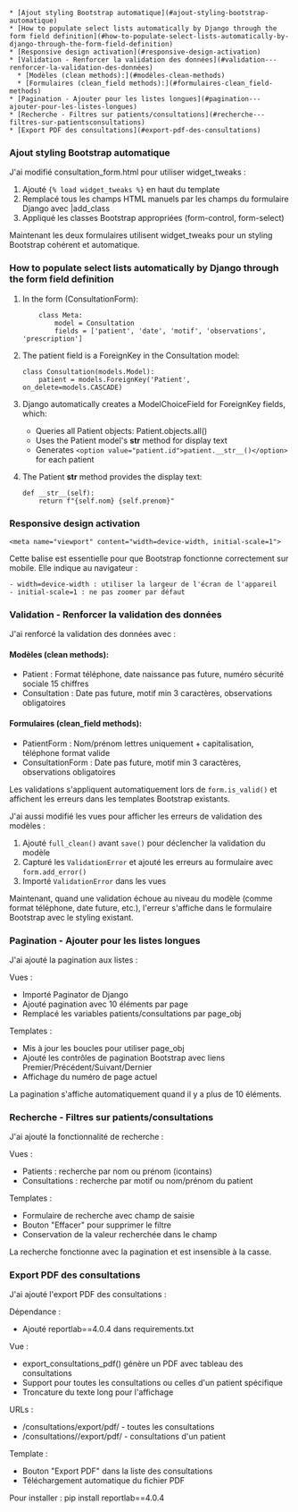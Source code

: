 <!-- TOC -->
    * [Ajout styling Bootstrap automatique](#ajout-styling-bootstrap-automatique)
    * [How to populate select lists automatically by Django through the form field definition](#how-to-populate-select-lists-automatically-by-django-through-the-form-field-definition)
    * [Responsive design activation](#responsive-design-activation)
    * [Validation - Renforcer la validation des données](#validation---renforcer-la-validation-des-données)
      * [Modèles (clean methods):](#modèles-clean-methods)
      * [Formulaires (clean_field methods):](#formulaires-clean_field-methods)
    * [Pagination - Ajouter pour les listes longues](#pagination---ajouter-pour-les-listes-longues)
    * [Recherche - Filtres sur patients/consultations](#recherche---filtres-sur-patientsconsultations)
    * [Export PDF des consultations](#export-pdf-des-consultations)
<!-- TOC -->

### Ajout styling Bootstrap automatique

J'ai modifié consultation_form.html pour utiliser widget_tweaks :

1. Ajouté `{% load widget_tweaks %}` en haut du template 
2. Remplacé tous les champs HTML manuels par les champs du formulaire Django avec |add_class 
3. Appliqué les classes Bootstrap appropriées (form-control, form-select)

Maintenant les deux formulaires utilisent widget_tweaks pour un styling Bootstrap cohérent et automatique.

### How to populate select lists automatically by Django through the form field definition


1. In the form (ConsultationForm):
    ```class ConsultationForm(forms.ModelForm):
        class Meta:
            model = Consultation
            fields = ['patient', 'date', 'motif', 'observations', 'prescription']
    ```
   
2. The patient field is a ForeignKey in the Consultation model:
    ```
    class Consultation(models.Model):
        patient = models.ForeignKey('Patient', on_delete=models.CASCADE)
    ```
   
3. Django automatically creates a ModelChoiceField for ForeignKey fields, which:
   * Queries all Patient objects: Patient.objects.all()
   * Uses the Patient model's __str__ method for display text 
   * Generates `<option value="patient.id">patient.__str__()</option>` for each patient


4. The Patient __str__ method provides the display text:
    ```
    def __str__(self):
        return f"{self.nom} {self.prenom}"
    ```

### Responsive design activation

    <meta name="viewport" content="width=device-width, initial-scale=1">

Cette balise est essentielle pour que Bootstrap fonctionne correctement sur mobile. Elle indique au navigateur :

    - width=device-width : utiliser la largeur de l'écran de l'appareil
    - initial-scale=1 : ne pas zoomer par défaut


### Validation - Renforcer la validation des données

J'ai renforcé la validation des données avec :

#### Modèles (clean methods):

* Patient : Format téléphone, date naissance pas future, numéro sécurité sociale 15 chiffres 
* Consultation : Date pas future, motif min 3 caractères, observations obligatoires

#### Formulaires (clean_field methods):

* PatientForm : Nom/prénom lettres uniquement + capitalisation, téléphone format valide 
* ConsultationForm : Date pas future, motif min 3 caractères, observations obligatoires

Les validations s'appliquent automatiquement lors de `form.is_valid()` et affichent les erreurs dans les templates Bootstrap existants.

J'ai aussi modifié les vues pour afficher les erreurs de validation des modèles :

1. Ajouté `full_clean()` avant `save()` pour déclencher la validation du modèle 
2. Capturé les `ValidationError` et ajouté les erreurs au formulaire avec `form.add_error()`
3. Importé `ValidationError` dans les vues

Maintenant, quand une validation échoue au niveau du modèle (comme format téléphone, date future, etc.), l'erreur s'affiche dans le formulaire Bootstrap avec le styling existant.

### Pagination - Ajouter pour les listes longues

J'ai ajouté la pagination aux listes :

Vues :
* Importé Paginator de Django 
* Ajouté pagination avec 10 éléments par page 
* Remplacé les variables patients/consultations par page_obj

Templates :
* Mis à jour les boucles pour utiliser page_obj 
* Ajouté les contrôles de pagination Bootstrap avec liens Premier/Précédent/Suivant/Dernier 
* Affichage du numéro de page actuel

La pagination s'affiche automatiquement quand il y a plus de 10 éléments.

### Recherche - Filtres sur patients/consultations

J'ai ajouté la fonctionnalité de recherche :

Vues :

* Patients : recherche par nom ou prénom (icontains)
* Consultations : recherche par motif ou nom/prénom du patient

Templates :
* Formulaire de recherche avec champ de saisie 
* Bouton "Effacer" pour supprimer le filtre 
* Conservation de la valeur recherchée dans le champ

La recherche fonctionne avec la pagination et est insensible à la casse.

### Export PDF des consultations

J'ai ajouté l'export PDF des consultations :

Dépendance :
* Ajouté reportlab==4.0.4 dans requirements.txt

Vue :
* export_consultations_pdf() génère un PDF avec tableau des consultations 
* Support pour toutes les consultations ou celles d'un patient spécifique 
* Troncature du texte long pour l'affichage

URLs :
* /consultations/export/pdf/ - toutes les consultations 
* /consultations/<id>/export/pdf/ - consultations d'un patient

Template :
* Bouton "Export PDF" dans la liste des consultations 
* Téléchargement automatique du fichier PDF

Pour installer : pip install reportlab==4.0.4